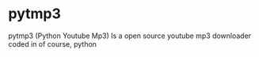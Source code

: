 # pytmp3
pytmp3 (Python Youtube Mp3) Is a open source youtube mp3 downloader coded in of course, python
